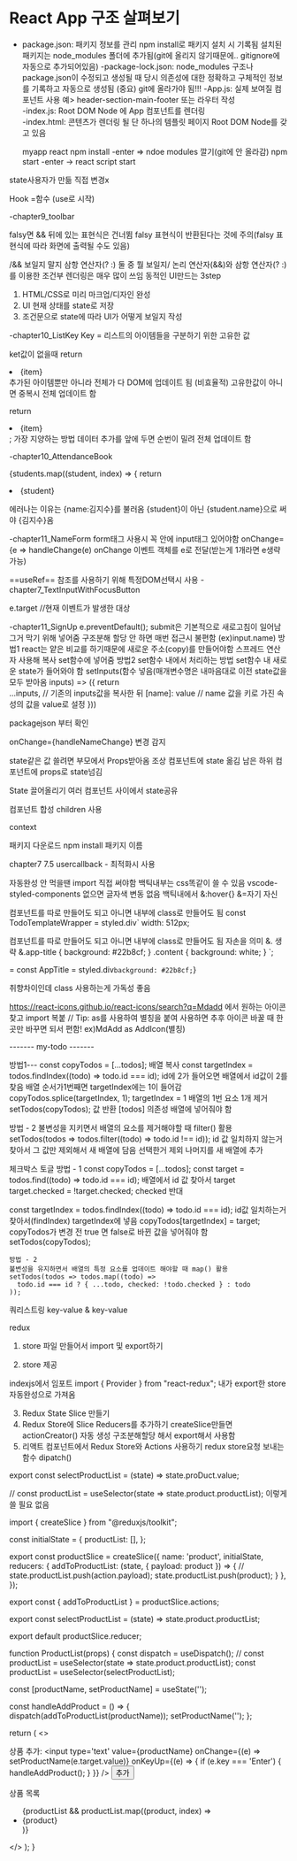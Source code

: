 # React App 구조 살펴보기
- package.json:
  패키지 정보를 관리
  npm install로 패키지 설치 시 기록됨
  설치된 패키지는 node_modules 폴더에 추가됨(git에 올리지 않기때문에.. gitignore에 자동으로 추가되어있음)
-package-lock.json:
  node_modules 구조나 package.json이 수정되고 생성될 때 당시 의존성에 대한 정확하고 구체적인 정보를 기록하고 자동으로 생성됨
  (중요) git에 올라가야 됨!!!
-App.js:
  실제 보여질 컴포넌트
  사용 예> header-section-main-footer 또는 라우터 작성  
-index.js:
  Root DOM Node 에 App 컴포넌트를 렌더링  
-index.html:
  콘텐츠가 렌더링 될 단 하나의 템플릿 페이지
  Root DOM Node를 갖고 있음



  myapp react npm install -enter => ndoe modules 깔기(git에 안 올라감)
              npm start -enter -> react script start

state사용자가 만듦 직접 변경x

Hook
=함수 (use로 시작)



-chapter9_toolbar

falsy면 && 뒤에 있는 표현식은 건너뜀
falsy 표현식이 반환된다는 것에 주의(falsy 표현식에 따라 화면에 출력될 수도 있음)

/&& 보일지 말지 삼항 연산자(? :) 둘 중 뭘 보일지/
논리 연산자(&&)와 삼항 연산자(? :)를 이용한 조건부 렌더링은 매우 많이 쓰임
동적인 UI만드는 3step
1. HTML/CSS로 미리 마크업/디자인 완성
2. UI 현재 상태를 state로 저장
3. 조건문으로 state에 따라 UI가 어떻게 보일지 작성

-chapter10_ListKey
Key = 리스트의 아이템들을 구분하기 위한 고유한 값


ket값이 없을때 
return <li>{item}</li>
추가된 아이템뿐만 아니라 전체가 다 DOM에 업데이트 됨 (비효율적)
고유한값이 아니면 중복시 전체 업데이트 함

return <li key={index}>{item}</li>;
가장 지양하는 방법
데이터 추가를 앞에 두면 순번이 밀려 전체 업데이트 함

-chapter10_AttendanceBook

{students.map((student, index) => {
return <li key={student.id}>{student}</li>

에러나는 이유는 {name:김지수}를 불러옴 
{student}이 아닌 {student.name}으로 써야 {김지수}옴

-chapter11_NameForm
form태그 사용시 꼭 안에 input태그 있어야함
onChange={e => handleChange(e)
onChange 이벤트 객체를 e로 전달(받는게 1개라면 e생략 가능)

==useRef==
참조를 사용하기 위해
특정DOM선택시 사용
-chapter7_TextInputWithFocusButton

e.target //현재 이벤트가 발생한 대상



-chapter11_SignUp
e.preventDefault(); submit은 기본적으로 새로고침이 일어남 그거 막기 위해 넣어줌
구조분해 할당 안 하면 매번 접근시 불편함 (ex)input.name)
방법1
react는 얕은 비교를 하기때문에 새로운 주소(copy)를 만들어야함
스프레드 연산자 사용해 복사
set함수에 넣어줌
방법2
set함수 내에서 처리하는 방법
set함수 내 새로운 state가 들어와야 함
setInputs(함수 넣음(매개변수명은 내마음대로 이전 state값을 모두 받아옴 inputs) => ({
  return        
  ...inputs, // 기존의 inputs값을 복사한 뒤
  [name]: value // name 값을 키로 가진 속성의 값을 value로 설정
}))



packagejson 부터 확인



onChange={handleNameChange} 변경 감지


state같은 값 쓸려면 부모에서 Props받아옴
조상 컴포넌트에 state 옮김
남은 하위 컴포넌트에 props로 state넘김

State 끌어올리기 
여러 컴포넌트 사이에서 state공유

컴포넌트 합성
children 사용

context


패키지 다운로드 
npm install 패키지 이름

chapter7 7.5 usercallback - 최적화시 사용

자동완성 안 먹을땐 import 직접 써야함
백틱내부는 css똑같이 쓸 수 있음
vscode-styled-components 없으면 글자색 변동 없음
백틱내에서 &:hover{} &=자기 자신

컴포넌트를 따로 만들어도 되고 아니면 내부에 class로 만들어도 됨 
const TodoTemplateWrapper = styled.div`
  width: 512px;

  컴포넌트를 따로 만들어도 되고 아니면 내부에 class로 만들어도 됨 
  자손을 의미 &. 생략 
  &.app-title {
    background: #22b8cf;
  }
  .content {
    background: white;
  }
`;
<!-- <div className='app-title'>일정 관리</div> -->
=
const AppTitle = styled.div`
  background: #22b8cf;
`}
<!-- <AppTitle>일정 관리</AppTitle> -->
취향차이인데 class 사용하는게 가독성 좋음


https://react-icons.github.io/react-icons/search?q=Mdadd
에서 원하는 아이콘 찾고 import 복붙
// Tip: as를 사용하여 별칭을 붙여 사용하면 추후 아이콘 바꿀 때 한곳만 바꾸면 되서 편함!
ex)MdAdd as AddIcon(별칭)



------- my-todo -------

방법1---
    const copyTodos = [...todos]; 배열 복사
    const targetIndex = todos.findIndex((todo) => todo.id === id);
id에 2가 들어오면 배열에서 id값이 2를 찾음 배열 순서가1번째면 targetIndex에는 1이 들어감
    copyTodos.splice(targetIndex, 1); targetIndex = 1 배열의 1번 요소 1개 제거
    setTodos(copyTodos); 값 반환
    [todos] 의존성 배열에 넣어줘야 함

방법 - 2
  불변성을 지키면서 배열의 요소를 제거해야할 때 filter() 활용
    setTodos(todos => todos.filter((todo) => todo.id !== id));
    id 값 일치하지 않는거 찾아서 그 값만 제외해서 새 배열에 담음
  선택한거 제외 나머지를 새 배열에 추가


체크박스 토글
  방법 - 1
  const copyTodos = [...todos];
  const target = todos.find((todo) => todo.id === id);
  배열에서 id 값 찾아서 target
  target.checked = !target.checked; 
  checked 반대

  const targetIndex = todos.findIndex((todo) => todo.id === id);
  id값 일치하는거 찾아서(findIndex) targetIndex에 넣음
  copyTodos[targetIndex] = target;
  copyTodos가 변경 전 true 면 false로 바뀐 값을 넣어줘야 함
  setTodos(copyTodos);


    방법 - 2
    불변성을 유지하면서 배열의 특정 요소를 업데이트 해야할 때 map() 활용
    setTodos(todos => todos.map((todo) => 
      todo.id === id ? { ...todo, checked: !todo.checked } : todo
    ));


쿼리스트링 key-value & key-value



redux

1. store 파일 만들어서
import 및 export하기

2. store 제공

indexjs에서 임포트
import { Provider } from "react-redux";
    <Provider store={store}>
    내가 export한 store 자동완성으로 가져옴
      <CounterApp />
    </Provider>

3. Redux State Slice 만들기
4. Redux Store에 Slice Reducers를 추가하기
  createSlice만들면 actionCreator() 자동 생성
  구조분해할당 해서 export해서 사용함
5. 리액트 컴포넌트에서 Redux Store와 Actions 사용하기
  redux store요청 보내는 함수 dipatch()
  
export const selectProductList = (state) => state.proDuct.value;

  // const productList = useSelector(state => state.product.productList);
이렇게 쓸 필요 없음

import { createSlice } from "@reduxjs/toolkit";

const initialState = {
  productList: [],
};

export const productSlice = createSlice({
  name: 'product',
  initialState,
  reducers: {
    addToProductList: (state, { payload: product }) => {
      // state.productList.push(action.payload);
      state.productList.push(product);
    }
  },
});

export const { addToProductList } = productSlice.actions;

export const selectProductList = (state) => state.product.productList;

export default productSlice.reducer;











function ProductList(props) {
  const dispatch = useDispatch();
  // const productList = useSelector(state => state.product.productList);
  const productList = useSelector(selectProductList);

  const [productName, setProductName] = useState('');

  const handleAddProduct = () => {
    dispatch(addToProductList(productName));
    setProductName('');
  };

  return (
    <>
      <p>
        상품 추가:
        <input 
          type='text' 
          value={productName}
          onChange={(e) => setProductName(e.target.value)}
          onKeyUp={(e) => {
            if (e.key === 'Enter') {
              handleAddProduct();
            }
          }}
        />
        <button 
          type='button'
          onClick={handleAddProduct}
        >
          추가
        </button>
      </p>
      <p>상품 목록</p>
      <ul>
        {productList && 
          productList.map((product, index) => <li key={index}>{product}</li>)}
      </ul>
    </>
  );
}



